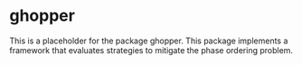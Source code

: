 # ghopper

This is a placeholder for the package ghopper. This package implements a framework that evaluates strategies to mitigate the phase ordering problem.
